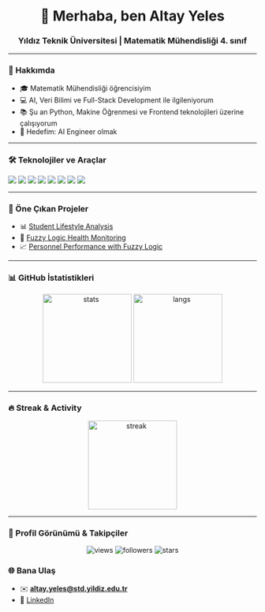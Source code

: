 <h1 align="center">👋 Merhaba, ben Altay Yeles</h1>
<h3 align="center">Yıldız Teknik Üniversitesi | Matematik Mühendisliği 4. sınıf</h3>

---

### 🚀 Hakkımda  
- 🎓 Matematik Mühendisliği öğrencisiyim  
- 💻 AI, Veri Bilimi ve Full-Stack Development ile ilgileniyorum  
- 📚 Şu an Python, Makine Öğrenmesi ve Frontend teknolojileri üzerine çalışıyorum  
- 🎯 Hedefim: AI Engineer olmak  

---

### 🛠️ Teknolojiler ve Araçlar
<p align="left">
  <img src="https://img.shields.io/badge/Python-3776AB?style=for-the-badge&logo=python&logoColor=white"/>
  <img src="https://img.shields.io/badge/NumPy-013243?style=for-the-badge&logo=numpy&logoColor=white"/>
  <img src="https://img.shields.io/badge/Pandas-150458?style=for-the-badge&logo=pandas&logoColor=white"/>
  <img src="https://img.shields.io/badge/Matplotlib-007ACC?style=for-the-badge&logo=plotly&logoColor=white"/>
  <img src="https://img.shields.io/badge/HTML5-E34F26?style=for-the-badge&logo=html5&logoColor=white"/>
  <img src="https://img.shields.io/badge/CSS3-1572B6?style=for-the-badge&logo=css3&logoColor=white"/>
  <img src="https://img.shields.io/badge/Git-F05032?style=for-the-badge&logo=git&logoColor=white"/>
  <img src="https://img.shields.io/badge/VSCode-007ACC?style=for-the-badge&logo=visual-studio-code&logoColor=white"/>
</p>

---

### 📌 Öne Çıkan Projeler
- 📊 [Student Lifestyle Analysis](https://github.com/altayyeles/student-lifestyle)  
- 🤖 [Fuzzy Logic Health Monitoring](https://github.com/altayyeles/fuzzy-health)  
- 📈 [Personnel Performance with Fuzzy Logic](https://github.com/altayyeles/fuzzy-personnel)  

---

### 📊 GitHub İstatistikleri
<p align="center">
  <img src="https://github-readme-stats.vercel.app/api?username=altaygallagher&show_icons=true&theme=radical" alt="stats" height="180"/>
  <img src="https://github-readme-stats.vercel.app/api/top-langs/?username=altaygallagher&layout=compact&theme=radical" alt="langs" height="180"/>
</p>

---

### 🔥 Streak & Activity
<p align="center">
  <img src="https://streak-stats.demolab.com?user=altaygallagher&theme=radical&hide_border=true" alt="streak" height="180"/>
</p>

---

### 🌟 Profil Görünümü & Takipçiler
<p align="center">
  <img src="https://komarev.com/ghpvc/?username=altaygallagher&color=blueviolet&style=for-the-badge" alt="views"/>
  <img src="https://img.shields.io/github/followers/altaygallagher?label=Takipçi&style=for-the-badge&color=red" alt="followers"/>
  <img src="https://img.shields.io/github/stars/altaygallagher?label=⭐%20Starlar&style=for-the-badge&color=yellow" alt="stars"/>
</p>


### 🌐 Bana Ulaş
- ✉️ **altay.yeles@std.yildiz.edu.tr**  
- 💼 [LinkedIn](https://www.linkedin.com/in/altayyeles/)  
